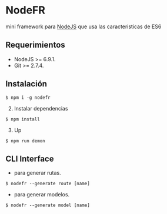 # NodeFR
mini framework para [NodeJS](https://github.com/nodejs/node) que usa las caracteristicas de ES6

## Requerimientos
- NodeJS  >=  6.9.1.
- Git >= 2.7.4.


## Instalación

```
$ npm i -g nodefr
```

2. Instalar dependencias
```
$ npm install
```

3. Up
```
$ npm run demon
```

## CLI Interface
* para generar rutas.
```
$ nodefr --generate route [name]
```

* para generar modelos.
```
$ nodefr --generate model [name]
```
